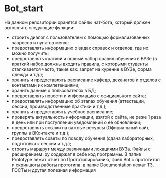 # Bot_start
На данном репозитории хранятся файлы чат-бота, который должен выполнять следующие функции:
-	строить диалог с пользователем с помощью формализованных запросов и пунктов меню;
-	предоставлять информацию о видах справок и отделов, где их можно получить;
-	предоставлять краткий и полный набор правил обучения в ВУЗе (в краткий набор должны входить правила, с которыми студенты сталкивается часто, такие как: запрет на курение в ВУЗе, форма одежда и т.д.); 
-	хранить и предоставлять расписание кафедр, деканатов и отделов с контактами их компетенциями;
-	хранить данные о пользователях в БД;
-	предоставлять новости и информацию с официального сайта;
-	предоставлять информацию об этапах обучения (аттестации, сессии, производственные практики и т.д.);
-	хранить и предоставлять учебное расписание;
-	проверять актуальность информации, взятой с сайта, не реже 1 раза в день или при поступлении уведомлений о её обновлении;
-	предоставлять ссылки на важные ресурсы (Официальный сайт, группы в ВКонтакте и т.д.);
-	предоставлять советы по поводу обучения (сдача лабораторных, подготовка к сессии и т.д.);
-	строить маршрут между различными локациями ВУЗа.
Файлы с расширением .py содержат в себе код программы. 
В папке Prototype лежат отчет по Прототипированию, файл Bot с прототитоп и скриншоты работы прототипа.
в папке Documentation лежат ТЗ, ГОСТы и другая полезная информация

